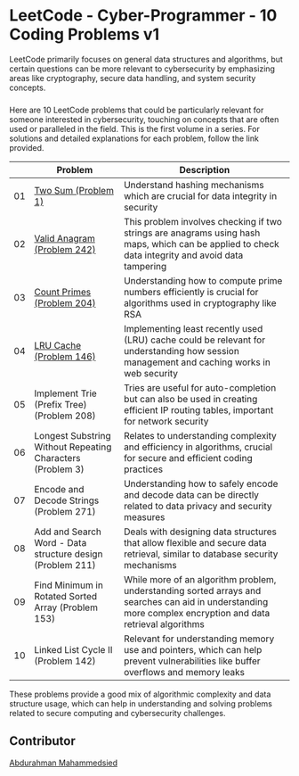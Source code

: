 #  LeetCode - Cyber-Programmer - 10 Coding Problems v1

LeetCode primarily focuses on general data structures and algorithms, but certain questions can be more relevant to cybersecurity by emphasizing areas like cryptography, secure data handling, and system security concepts.
###
Here are 10 LeetCode problems that could be particularly relevant for someone interested in cybersecurity, touching on concepts that are often used or paralleled in the field. This is the first volume in a series. For solutions and detailed explanations for each problem, follow the link provided.

|   | Problem | Description |
|------|------|------|
| 01 | [Two Sum (Problem 1)](https://github.com/amirasabdu/LeetCode-CyberProgrammer-v1/tree/main/Two_Sum) | Understand hashing mechanisms which are crucial for data integrity in security |
| 02 | [Valid Anagram (Problem 242)](https://github.com/amirasabdu/LeetCode-CyberProgrammer-v1/tree/main/Valid_Anagram) | This problem involves checking if two strings are anagrams using hash maps, which can be applied to check data integrity and avoid data tampering |
| 03 | [Count Primes (Problem 204)](https://github.com/amirasabdu/LeetCode-CyberProgrammer-v1/tree/main/Count_Primes) | Understanding how to compute prime numbers efficiently is crucial for algorithms used in cryptography like RSA |
| 04 | [LRU Cache (Problem 146)](https://github.com/amirasabdu/LeetCode-CyberProgrammer-v1/tree/main/LRU_Cache) | Implementing least recently used (LRU) cache could be relevant for understanding how session management and caching works in web security |
| 05 | Implement Trie (Prefix Tree) (Problem 208) | Tries are useful for auto-completion but can also be used in creating efficient IP routing tables, important for network security |
| 06 | Longest Substring Without Repeating Characters (Problem 3) | Relates to understanding complexity and efficiency in algorithms, crucial for secure and efficient coding practices |
| 07 | Encode and Decode Strings (Problem 271) | Understanding how to safely encode and decode data can be directly related to data privacy and security measures |
| 08 | Add and Search Word - Data structure design (Problem 211) | Deals with designing data structures that allow flexible and secure data retrieval, similar to database security mechanisms |
| 09 | Find Minimum in Rotated Sorted Array (Problem 153) | While more of an algorithm problem, understanding sorted arrays and searches can aid in understanding more complex encryption and data retrieval algorithms |
| 10 | Linked List Cycle II (Problem 142) | Relevant for understanding memory use and pointers, which can help prevent vulnerabilities like buffer overflows and memory leaks |

These problems provide a good mix of algorithmic complexity and data structure usage, which can help in understanding and solving problems related to secure computing and cybersecurity challenges.

## Contributor
[Abdurahman Mahammedsied](https://www.linkedin.com/in/abdu-maha/)
